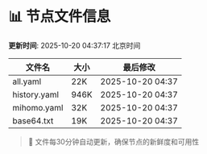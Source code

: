 # 📊 节点文件信息

**更新时间**: 2025-10-20 04:37:17 北京时间

| 文件名 | 大小 | 最后修改 |
|--------|------|----------|
| all.yaml | 22K | 2025-10-20 04:37 |
| history.yaml | 946K | 2025-10-20 04:37 |
| mihomo.yaml | 32K | 2025-10-20 04:37 |
| base64.txt | 19K | 2025-10-20 04:37 |

> 🔄 文件每30分钟自动更新，确保节点的新鲜度和可用性
